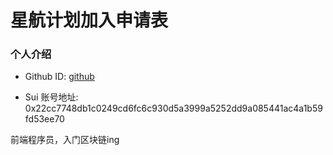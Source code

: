 # 星航计划加入申请表

### 个人介绍

- Github ID: [github]([https://github.com/0x61daniel](https://github.com/cczufish))

- Sui 账号地址: 0x22cc7748db1c0249cd6fc6c930d5a3999a5252dd9a085441ac4a1b59fd53ee70

前端程序员，入门区块链ing



